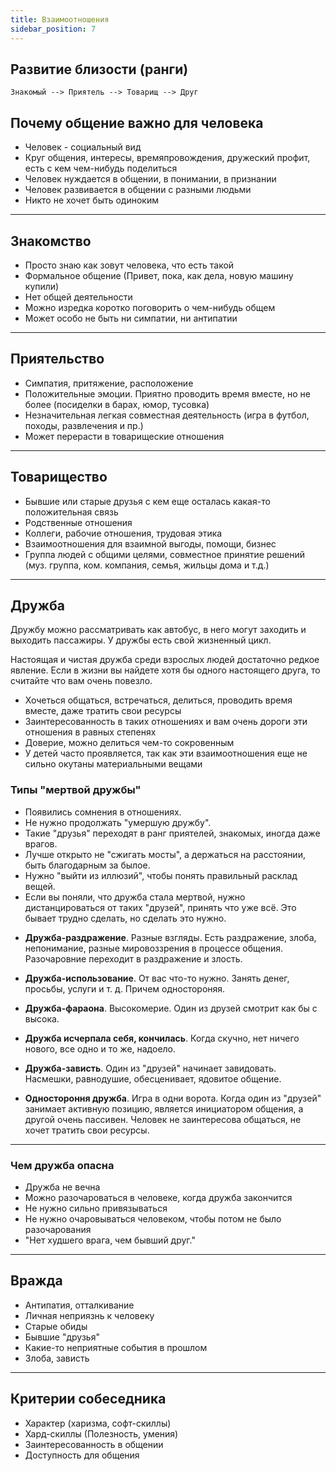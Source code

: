 ```yaml
---
title: Взаимоотношения
sidebar_position: 7
---
```


## Развитие близости (ранги)

```
Знакомый --> Приятель --> Товарищ --> Друг
```

## Почему общение важно для человека

- Человек - социальный вид
- Круг общения, интересы, времяпровождения, дружеский профит, есть с кем чем-нибудь поделиться
- Человек нуждается в общении, в понимании, в признании
- Человек развивается в общении с разными людьми
- Никто не хочет быть одиноким

---

## Знакомство

- Просто знаю как зовут человека, что есть такой
- Формальное общение (Привет, пока, как дела, новую машину купили)
- Нет общей деятельности
- Можно изредка коротко поговорить о чем-нибудь общем
- Может особо не быть ни симпатии, ни антипатии

---

## Приятельство

- Симпатия, притяжение, расположение
- Положительные эмоции. Приятно проводить время вместе, но не более (посиделки в барах, юмор, тусовка)
- Незначительная легкая совместная деятельность (игра в футбол, походы, развлечения и пр.)
- Может перерасти в товарищеские отношения

---

## Товарищество

- Бывшие или старые друзья с кем еще осталась какая-то положительная связь
- Родственные отношения
- Коллеги, рабочие отношения, трудовая этика
- Взаимоотношения для взаимной выгоды, помощи, бизнес
- Группа людей с общими целями, совместное принятие решений (муз. группа, ком. компания, семья, жильцы дома и т.д.)

---

## Дружба

Дружбу можно рассматривать как автобус, в него могут заходить и выходить пассажиры. У дружбы есть свой жизненный цикл.

Настоящая и чистая дружба среди взрослых людей достаточно редкое явление. Если в жизни вы найдете хотя бы одного настоящего друга, то считайте что вам очень повезло. 

- Хочеться общаться, встречаться, делиться, проводить время вместе, даже тратить свои ресурсы
- Заинтересованность в таких отношениях и вам очень дороги эти отношения в равных степенях
- Доверие, можно делиться чем-то сокровенным
- У детей часто проявляется, так как эти взаимоотношения еще не сильно окутаны материальными вещами

### Типы "мертвой дружбы"

- Появились сомнения в отношениях.
- Не нужно продолжать "умершую дружбу". 
- Такие "друзья" переходят в ранг приятелей, знакомых, иногда даже врагов. 
- Лучше открыто не "сжигать мосты", а держаться на расстоянии, быть благодарным за былое.
- Нужно "выйти из иллюзий", чтобы понять правильный расклад вещей.
- Если вы поняли, что дружба стала мертвой, нужно дистанцироваться от таких "друзей", принять что уже всё. Это бывает трудно сделать, но сделать это нужно. 

* **Дружба-раздражение**. Разные взгляды. Есть раздражение, злоба, непонимание, разные мировоззрения в процессе общения. Разочаровние переходит в раздражение и злость.

* **Дружба-использование**. От вас что-то нужно. Занять денег, просьбы, услуги и т. д. Причем одностороняя.

* **Дружба-фараона**. Высокомерие. Один из друзей смотрит как бы с высока.

* **Дружба исчерпала себя, кончилась**. Когда скучно, нет ничего нового, все одно и то же, надоело.

* **Дружба-зависть**. Один из "друзей" начинает завидовать. Насмешки, равнодушие, обесценивает, ядовитое общение.

* **Одностороння дружба**. Игра в одни ворота. Когда один из "друзей" занимает активную позицию, является инициатором общения, а другой очень пассивен. Человек не заинтересова общаться, не хочет тратить свои ресурсы.

---

### Чем дружба опасна

- Дружба не вечна
- Можно разочароваться в человеке, когда дружба закончится
- Не нужно сильно привязываться
- Не нужно очаровываться человеком, чтобы потом не было разочарования
- "Нет худшего врага, чем бывший друг."

---

## Вражда

- Антипатия, отталкивание
- Личная неприязнь к человеку
- Старые обиды
- Бывшие "друзья"
- Какие-то неприятные события в прошлом
- Злоба, зависть

---

## Критерии собеседника

- Характер (харизма, софт-скиллы)
- Хард-скиллы (Полезность, умения) 
- Заинтересованность в общении
- Доступность для общения
